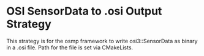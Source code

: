 # OSI SensorData to .osi Output Strategy

This strategy is for the osmp framework to write osi3::SensorData as binary in a .osi file. Path for the file is set via CMakeLists.
